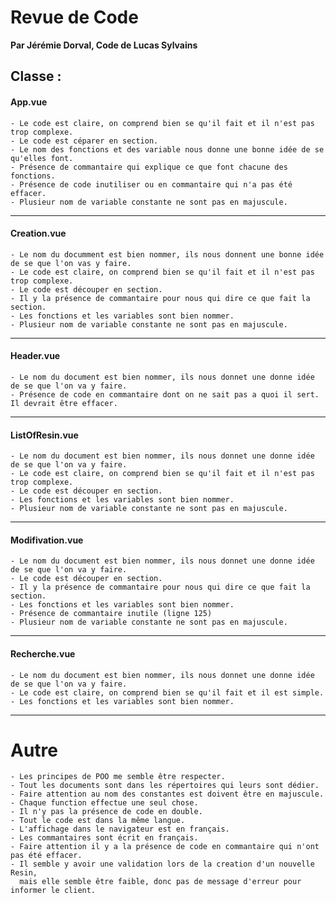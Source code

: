 # Revue de Code
**Par Jérémie Dorval, Code de Lucas Sylvains**

## Classe :

#### App.vue
    - Le code est claire, on comprend bien se qu'il fait et il n'est pas trop complexe.
    - Le code est céparer en section.
    - Le nom des fonctions et des variable nous donne une bonne idée de se qu'elles font.
    - Présence de commantaire qui explique ce que font chacune des fonctions.
    - Présence de code inutiliser ou en commantaire qui n'a pas été effacer.
    - Plusieur nom de variable constante ne sont pas en majuscule.
---
#### Creation.vue
    - Le nom du documment est bien nommer, ils nous donnent une bonne idée de se que l'on vas y faire.
    - Le code est claire, on comprend bien se qu'il fait et il n'est pas trop complexe.
    - Le code est découper en section.
    - Il y la présence de commantaire pour nous qui dire ce que fait la section.
    - Les fonctions et les variables sont bien nommer.
    - Plusieur nom de variable constante ne sont pas en majuscule.
---
#### Header.vue
    - Le nom du document est bien nommer, ils nous donnet une donne idée de se que l'on va y faire.
    - Présence de code en commantaire dont on ne sait pas a quoi il sert. Il devrait être effacer.
---
#### ListOfResin.vue
    - Le nom du document est bien nommer, ils nous donnet une donne idée de se que l'on va y faire.
    - Le code est claire, on comprend bien se qu'il fait et il n'est pas trop complexe.
    - Le code est découper en section.
    - Les fonctions et les variables sont bien nommer.
    - Plusieur nom de variable constante ne sont pas en majuscule.
---
#### Modifivation.vue
    - Le nom du document est bien nommer, ils nous donnet une donne idée de se que l'on va y faire.
    - Le code est découper en section.
    - Il y la présence de commantaire pour nous qui dire ce que fait la section.
    - Les fonctions et les variables sont bien nommer.
    - Présence de commantaire inutile (ligne 125)
    - Plusieur nom de variable constante ne sont pas en majuscule.

---
#### Recherche.vue
    - Le nom du document est bien nommer, ils nous donnet une donne idée de se que l'on va y faire.
    - Le code est claire, on comprend bien se qu'il fait et il est simple.
    - Les fonctions et les variables sont bien nommer.
---

# Autre
    - Les principes de POO me semble être respecter.
    - Tout les documents sont dans les répertoires qui leurs sont dédier.
    - Faire attention au nom des constantes est doivent être en majuscule.
    - Chaque function effectue une seul chose.
    - Il n'y pas la présence de code en double.
    - Tout le code est dans la même langue.
    - L'affichage dans le navigateur est en français.
    - Les commantaires sont écrit en français.
    - Faire attention il y a la présence de code en commantaire qui n'ont pas été effacer.
    - Il semble y avoir une validation lors de la creation d'un nouvelle Resin, 
      mais elle semble être faible, donc pas de message d'erreur pour informer le client.